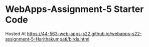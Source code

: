 # WebApps-Assignment-5 Starter Code
Hosted At https://44-563-web-apps-s22.github.io/webapps-s22-assignment-5-Harithakumpati/birds.html